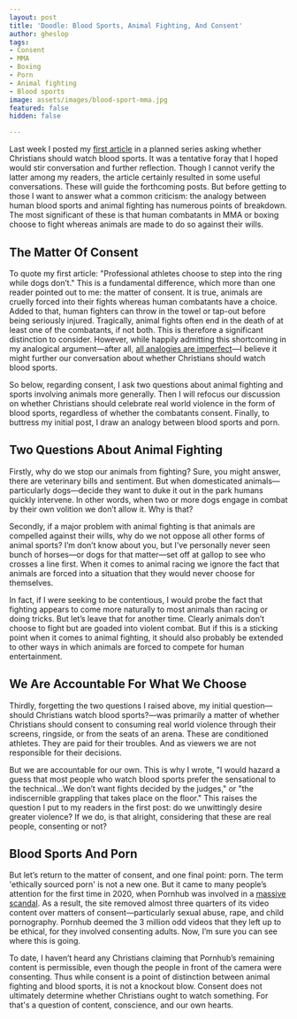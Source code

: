 ```yaml
---
layout: post
title: 'Doodle: Blood Sports, Animal Fighting, And Consent'
author: gheslop
tags:
- Consent
- MMA
- Boxing
- Porn
- Animal fighting
- Blood sports
image: assets/images/blood-sport-mma.jpg
featured: false
hidden: false

---
```

Last week I posted my [first article](https://rekindle.co.za/content/2021-07-22-should-christians-watch-blood-sports "Should We Watch?") in a planned series asking whether Christians should watch blood sports. It was a tentative foray that I hoped would stir conversation and further reflection. Though I cannot verify the latter among my readers, the article certainly resulted in some useful conversations. These will guide the forthcoming posts. But before getting to those I want to answer what a common criticism: the analogy between human blood sports and animal fighting has numerous points of breakdown. The most significant of these is that human combatants in MMA or boxing choose to fight whereas animals are made to do so against their wills.

## The Matter Of Consent

To quote my first article: "Professional athletes choose to step into the ring while dogs don’t." This is a fundamental difference, which more than one reader pointed out to me: the matter of consent. It is true, animals are cruelly forced into their fights whereas human combatants have a choice. Added to that, human fighters can throw in the towel or tap-out before being seriously injured. Tragically, animal fights often end in the death of at least one of the combatants, if not both. This is therefore a significant distinction to consider. However, while happily admitting this shortcoming in my analogical argument—after all, [all analogies are imperfect](https://rekindle.co.za/content/a-note-on-analogies/ "Analogies And Illustrations")—I believe it might further our conversation about whether Christians should watch blood sports.

So below, regarding consent, I ask two questions about animal fighting and sports involving animals more generally. Then I will refocus our discussion on whether Christians should celebrate real world violence in the form of blood sports, regardless of whether the combatants consent. Finally, to buttress my initial post, I draw an analogy between blood sports and porn.

## Two Questions About Animal Fighting

Firstly, why do we stop our animals from fighting? Sure, you might answer, there are veterinary bills and sentiment. But when domesticated animals—particularly dogs—decide they want to duke it out in the park humans quickly intervene. In other words, when two or more dogs engage in combat by their own volition we don’t allow it. Why is that?

Secondly, if a major problem with animal fighting is that animals are compelled against their wills, why do we not oppose all other forms of animal sports? I’m don’t know about you, but I’ve personally never seen bunch of horses—or dogs for that matter—set off at gallop to see who crosses a line first. When it comes to animal racing we ignore the fact that animals are forced into a situation that they would never choose for themselves.

In fact, if I were seeking to be contentious, I would probe the fact that fighting appears to come more naturally to most animals than racing or doing tricks. But let’s leave that for another time. Clearly animals don’t choose to fight but are goaded into violent combat. But if this is a sticking point when it comes to animal fighting, it should also probably be extended to other ways in which animals are forced to compete for human entertainment.

## We Are Accountable For What We Choose

Thirdly, forgetting the two questions I raised above, my initial question—should Christians watch blood sports?—was primarily a matter of whether Christians should consent to consuming real world violence through their screens, ringside, or from the seats of an arena. These are conditioned athletes. They are paid for their troubles. And as viewers we are not responsible for their decisions.

But we are accountable for our own. This is why I wrote, "I would hazard a guess that most people who watch blood sports prefer the sensational to the technical…We don’t want fights decided by the judges," or "the indiscernible grappling that takes place on the floor." This raises the question I put to my readers in the first post: do we unwittingly desire greater violence? If we do, is that alright, considering that these are real people, consenting or not?

## Blood Sports And Porn

But let’s return to the matter of consent, and one final point: porn. The term 'ethically sourced porn' is not a new one. But it came to many people’s attention for the first time in 2020, when Pornhub was involved in a [massive scandal](https://www.thegospelcoalition.org/article/pornhub-scandal-christians/ "Pornhub Scandal"). As a result, the site removed almost three quarters of its video content over matters of consent—particularly sexual abuse, rape, and child pornography. Pornhub deemed the 3 million odd videos that they left up to be ethical, for they involved consenting adults. Now, I’m sure you can see where this is going.

To date, I haven’t heard any Christians claiming that Pornhub’s remaining content is permissible, even though the people in front of the camera were consenting. Thus while consent is a point of distinction between animal fighting and blood sports, it is not a knockout blow. Consent does not ultimately determine whether Christians ought to watch something. For that's a question of content, conscience, and our own hearts.